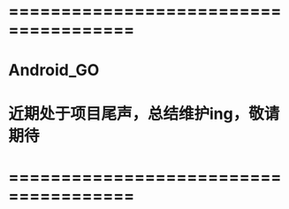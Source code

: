 # ======================================
# Android_GO

# 近期处于项目尾声，总结维护ing，敬请期待
# ======================================
